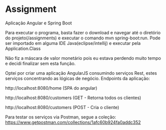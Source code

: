 # Assignment

Aplicação Angular e Spring Boot

Para executar o programa, basta fazer o download e navegar até o diretório do projeto(/assignments) e executar o comando mvn spring-boot:run. Pode ser importado em alguma IDE Java(eclipse/intellij) e executar pela Application.Class

Não fiz a máscara de valor monetário pois eu estava perdendo muito tempo e decidi finalizar sem esta função.

Optei por criar uma aplicação AngularJS consumindo serviços Rest, estes serviços concentrando as lógicas de negócio. 
Endpoints da aplicação:

http://localhost:8080/home (SPA do angular)

http://localhost:8080/customers (GET - Retorna todos os clientes)

http://localhost:8080/customers (POST - Cria o cliente)

Para testar os serviços via Postman, segue a coleção:
https://www.getpostman.com/collections/1afc60b924fa0addc352
